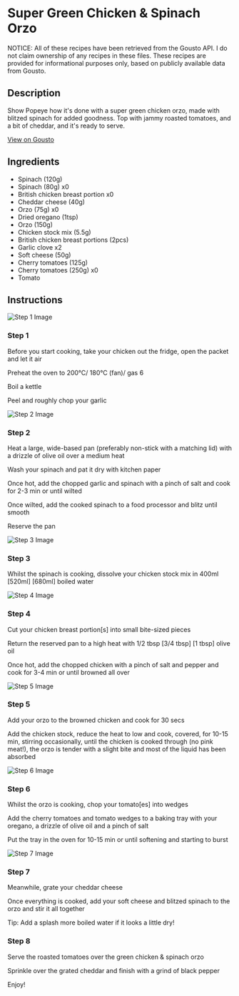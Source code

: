 # Super Green Chicken & Spinach Orzo 

NOTICE: All of these recipes have been retrieved from the Gousto API. I do not claim ownership of any recipes in these files. These recipes are provided for informational purposes only, based on publicly available data from Gousto.

## Description

Show Popeye how it's done with a super green chicken orzo, made with blitzed spinach for added goodness. Top with jammy roasted tomatoes, and a bit of cheddar, and it's ready to serve. 

[View on Gousto](https://www.gousto.co.uk/recipes/cookbook/joes-super-green-chicken-spinach-orzo)

## Ingredients

- Spinach (120g)
- Spinach (80g) x0
- British chicken breast portion x0
- Cheddar cheese (40g)
- Orzo (75g) x0
- Dried oregano (1tsp)
- Orzo (150g)
- Chicken stock mix (5.5g)
- British chicken breast portions (2pcs)
- Garlic clove x2
- Soft cheese (50g)
- Cherry tomatoes (125g)
- Cherry tomatoes (250g) x0
- Tomato

## Instructions

![Step 1 Image](https://production-media.gousto.co.uk/cms/recipe-step-image/Step-1-1584989554505-x200.jpg)

### Step 1

Before you start cooking, take your chicken out the fridge, open the packet and let it air 

Preheat the oven to 200°C/ 180°C (fan)/ gas 6

Boil a kettle

Peel and roughly chop your garlic

![Step 2 Image](https://production-media.gousto.co.uk/cms/recipe-step-image/Step-2-1584989558998-x200.jpg)

### Step 2

Heat a large, wide-based pan (preferably non-stick with a matching lid) with a drizzle of olive oil over a medium heat

Wash your spinach and pat it dry with kitchen paper 

Once hot, add the chopped garlic and spinach with a pinch of salt and cook for 2-3 min or until wilted

Once wilted, add the cooked spinach to a food processor and blitz until smooth

Reserve the pan

![Step 3 Image](https://production-media.gousto.co.uk/cms/recipe-step-image/step-3-2-1732028774289-x200.jpg)

### Step 3

Whilst the spinach is cooking, dissolve your chicken stock mix in 400ml <span class="text-purple">[520ml]</span> <span class="text-danger">[680ml]</span> boiled water

![Step 4 Image](https://production-media.gousto.co.uk/cms/recipe-step-image/Step-4-1584989565592-x200.jpg)

### Step 4

Cut your chicken breast portion[s] into small bite-sized pieces

Return the reserved pan to a high heat with 1/2 tbsp <span class="text-purple">[3/4 tbsp]</span> <span class="text-danger">[1 tbsp]</span> olive oil

Once hot, add the chopped chicken with a pinch of salt and pepper and cook for 3-4 min or until browned all over

![Step 5 Image](https://production-media.gousto.co.uk/cms/recipe-step-image/Step-5-1732028780365-x200.jpg)

### Step 5

Add your orzo to the browned chicken and cook for 30 secs

Add the chicken stock, reduce the heat to low and cook, covered, for 10-15 min, stirring occasionally, until the chicken is cooked through (no pink meat!), the orzo is tender with a slight bite and most of the liquid has been absorbed

![Step 6 Image](https://production-media.gousto.co.uk/cms/recipe-step-image/Step-6-1732028792510-x200.jpg)

### Step 6

Whilst the orzo is cooking, chop your tomato[es] into wedges

Add the cherry tomatoes and tomato wedges to a baking tray with your oregano, a drizzle of olive oil and a pinch of salt

Put the tray in the oven for 10-15 min or until softening and starting to burst

![Step 7 Image](https://production-media.gousto.co.uk/cms/recipe-step-image/Step-7-1732028797801-x200.jpg)

### Step 7

Meanwhile, grate your cheddar cheese

Once everything is cooked, add your soft cheese and blitzed spinach to the orzo and stir it all together

Tip: Add a splash more boiled water if it looks a little dry!

### Step 8

Serve the roasted tomatoes over the green chicken & spinach orzo

Sprinkle over the grated cheddar and finish with a grind of black pepper

Enjoy!

